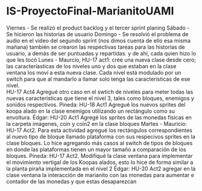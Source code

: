 # IS-ProyectoFinal-MarianitoUAMI
Viernes - Se realizó el product backlog y el tercer sprint planing 
Sábado - Se hicieron las historias de usuario
Domingo - Se resolvió el problema de audio en el video del segundo sprint (nos dimos cuenta de ello esa misma mañana) 
         también se crearon las respectivas tareas para las historias de usuario, a demás de ser puntuadas y repartidas.
         y de ahí, cada quien hizo lo que les tocó
Lunes -  Maurcio, HU-17 act1: creé una nueva clase desde cero; las caracteríasticas de los niveles uno y dos que estaban en 
        la clase ventana los moví a esta nueva clase. Cada nivel está modulado por un switch para que al mandarlo a llamar 
         solo tenga las características de ese nivel.  
         HU-17 Act4 Agregué otro caso en el swtich de niveles para meter todas las nuevas características que tiene el nivel 3, tales 
        como bloques, enemigos y sonidos respectivos.
        Pineda: HU-18 Act1 Agregué los nuevos sprites del koopa alado en la clase enemigos utilizando un rectángulo como su envoltura. 
        Édgar: HU-20 Act1 Agregé los sprites de las monedas físicas en la carpeta imágenes, coin y coin2 en la clase bloques
Martes - Mauricio: HU-17 Act2. Para esta actividad agregué los rectángulos correspondientes al nuevo tipo de bloque llamado plataforma 
         con sus respecivos sprites en la clase bloques. Lo hice agregando más casos al switch de tipos de bloques en donde 
         las plataformas tienen un mayor tamaño a comparación de los bloques.
        Pineda: HU-17 Act2. Modifiqué la clase ventana para implementar el movimiento vertigal de los Koopas alados, esto lo hice de forma
        similar a la planta piraña implementada en el nivel 2
        Édgar: HU-20 Act2 agregar en la clase ventana la interacción de marianito con las monedas para aumentar e contador de las monedas y que estas desaparezcan

